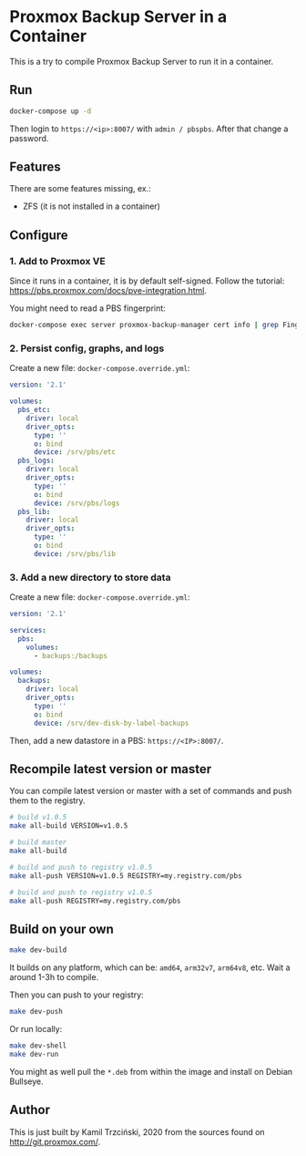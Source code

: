 # Proxmox Backup Server in a Container

This is a try to compile Proxmox Backup Server
to run it in a container.

## Run

```bash
docker-compose up -d
```

Then login to `https://<ip>:8007/` with `admin / pbspbs`.
After that change a password.

## Features

There are some features missing, ex.:

- ZFS (it is not installed in a container)

## Configure

### 1. Add to Proxmox VE

Since it runs in a container, it is by default self-signed.
Follow the tutorial: https://pbs.proxmox.com/docs/pve-integration.html.

You might need to read a PBS fingerprint:

```bash
docker-compose exec server proxmox-backup-manager cert info | grep Fingerprint
```

### 2. Persist config, graphs, and logs

Create a new file: `docker-compose.override.yml`:

```yaml
version: '2.1'

volumes:
  pbs_etc:
    driver: local
    driver_opts:
      type: ''
      o: bind
      device: /srv/pbs/etc
  pbs_logs:
    driver: local
    driver_opts:
      type: ''
      o: bind
      device: /srv/pbs/logs
  pbs_lib:
    driver: local
    driver_opts:
      type: ''
      o: bind
      device: /srv/pbs/lib
```

### 3. Add a new directory to store data

Create a new file: `docker-compose.override.yml`:

```yaml
version: '2.1'

services:
  pbs:
    volumes:
      - backups:/backups

volumes:
  backups:
    driver: local
    driver_opts:
      type: ''
      o: bind
      device: /srv/dev-disk-by-label-backups
```

Then, add a new datastore in a PBS: `https://<IP>:8007/`.

## Recompile latest version or master

You can compile latest version or master with a set of commands
and push them to the registry.

```bash
# build v1.0.5
make all-build VERSION=v1.0.5

# build master
make all-build

# build and push to registry v1.0.5
make all-push VERSION=v1.0.5 REGISTRY=my.registry.com/pbs

# build and push to registry v1.0.5
make all-push REGISTRY=my.registry.com/pbs
```

## Build on your own

```bash
make dev-build
```

It builds on any platform, which can be: `amd64`, `arm32v7`, `arm64v8`,
etc. Wait a around 1-3h to compile.

Then you can push to your registry:

```bash
make dev-push
```

Or run locally:

```bash
make dev-shell
make dev-run
```

You might as well pull the `*.deb` from within the image
and install on Debian Bullseye.

## Author

This is just built by Kamil Trzciński, 2020
from the sources found on http://git.proxmox.com/.
